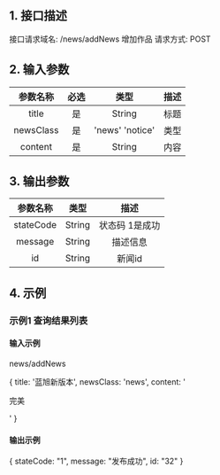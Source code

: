 ## 1. 接口描述
接口请求域名: /news/addNews
增加作品
请求方式: POST

## 2. 输入参数
| 参数名称  | 必选  |  类型  |         描述         |
| :-------: | :---: | :----: | :------------------: |
|  title  |  是   | String | 标题 |
|  newsClass | 是 | 'news' 'notice'| 类型 |
| content | 是 | String | 内容 |

## 3. 输出参数
| 参数名称 |  类型  |        描述        |
| :------: | :----: | :----------------: |
|   stateCode   | String  |   状态码 1是成功   |
| message  | String | 描述信息 |
| id | String | 新闻id |

## 4. 示例

### 示例1 查询结果列表

#### 输入示例

news/addNews

{
    title: '蓝旭新版本',
    newsClass: 'news',
    content: '<p>完美</p>'
}

#### 输出示例

{
    stateCode: "1",
    message: "发布成功",
    id: "32"
}
